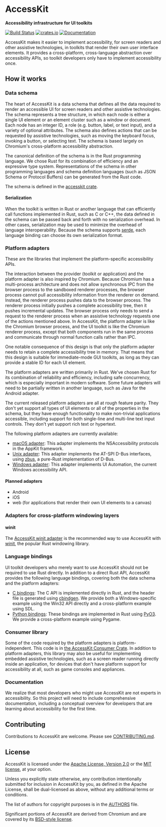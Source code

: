 # AccessKit

**Accessibility infrastructure for UI toolkits**

[![Build Status](https://github.com/AccessKit/accesskit/actions/workflows/ci.yml/badge.svg)](https://github.com/AccessKit/accesskit/actions)
[![crates.io](https://img.shields.io/crates/v/accesskit)](https://crates.io/crates/accesskit)
[![Documentation](https://docs.rs/accesskit/badge.svg)](https://docs.rs/accesskit/)

AccessKit makes it easier to implement accessibility, for screen readers and other assistive technologies, in toolkits that render their own user interface elements. It provides a cross-platform, cross-language abstraction over accessibility APIs, so toolkit developers only have to implement accessibility once.

## How it works

### Data schema

The heart of AccessKit is a data schema that defines all the data required to render an accessible UI for screen readers and other assistive technologies. The schema represents a tree structure, in which each node is either a single UI element or an element cluster such as a window or document. Each node has an integer ID, a role (e.g. button, label, or text input), and a variety of optional attributes. The schema also defines actions that can be requested by assistive technologies, such as moving the keyboard focus, invoking a button, or selecting text. The schema is based largely on Chromium's cross-platform accessibility abstraction.

The canonical definition of the schema is in the Rust programming language. We chose Rust for its combination of efficiency and an expressive type system. Representations of the schema in other programming languages and schema definition languages (such as JSON Schema or Protocol Buffers) can be generated from the Rust code.

The schema is defined in the [accesskit crate](https://crates.io/crates/accesskit).

#### Serialization

When the toolkit is written in Rust or another language that can efficiently call functions implemented in Rust, such as C or C++, the data defined in the schema can be passed back and forth with no serialization overhead. In other cases, serialization may be used to minimize the overhead of language interoperability. Because the schema supports [serde](https://serde.rs/), each language binding can choose its own serialization format.

### Platform adapters

These are the libraries that implement the platform-specific accessibility APIs.

The interaction between the provider (toolkit or application) and the platform adapter is also inspired by Chromium. Because Chromium has a multi-process architecture and does not allow synchronous IPC from the browser process to the sandboxed renderer processes, the browser process cannot pull accessibility information from the renderer on demand. Instead, the renderer process pushes data to the browser process. The renderer process initially pushes a complete accessibility tree, then it pushes incremental updates. The browser process only needs to send a request to the renderer process when an assistive technology requests one of the actions mentioned above. In AccessKit, the platform adapter is like the Chromium browser process, and the UI toolkit is like the Chromium renderer process, except that both components run in the same process and communicate through normal function calls rather than IPC.

One notable consequence of this design is that only the platform adapter needs to retain a complete accessibility tree in memory. That means that this design is suitable for immediate-mode GUI toolkits, as long as they can provide a stable ID for each UI element.

The platform adapters are written primarily in Rust. We've chosen Rust for its combination of reliability and efficiency, including safe concurrency, which is especially important in modern software. Some future adapters will need to be partially written in another language, such as Java for the Android adapter.

The current released platform adapters are all at rough feature parity. They don't yet support all types of UI elements or all of the properties in the schema, but they have enough functionality to make non-trivial applications accessible, including support for both single-line and multi-line text input controls. They don't yet support rich text or hypertext.

The following platform adapters are currently available:

* [macOS adapter](https://crates.io/crates/accesskit_macos): This adapter implements the NSAccessibility protocols in the AppKit framework.
* [Unix adapter](https://crates.io/crates/accesskit_unix): This adapter implements the AT-SPI D-Bus interfaces, using [zbus](https://github.com/dbus2/zbus), a pure-Rust implementation of D-Bus.
* [Windows adapter](https://crates.io/crates/accesskit_windows): This adapter implements UI Automation, the current Windows accessibility API.

#### Planned adapters

* Android
* iOS
* web (for applications that render their own UI elements to a canvas)

### Adapters for cross-platform windowing layers

#### winit

The [AccessKit winit adapter](https://crates.io/crates/accesskit_winit) is the recommended way to use AccessKit with [winit](https://crates.io/crates/winit), the popular Rust windowing library.

### Language bindings

UI toolkit developers who merely want to use AccessKit should not be required to use Rust directly. In addition to a direct Rust API, AccessKit provides the following language bindings, covering both the data schema and the platform adapters:

* [C bindings](https://github.com/AccessKit/accesskit-c): The C API is implemented directly in Rust, and the header file is generated using [cbindgen](https://crates.io/crates/cbindgen). We provide both a Windows-specific example using the Win32 API directly and a cross-platform example using SDL.
* [Python bindings](https://pypi.org/project/accesskit/): These bindings are implemented in Rust using [PyO3](https://pyo3.rs/). We provide a cross-platform example using Pygame.

### Consumer library

Some of the code required by the platform adapters is platform-independent. This code is in [the AccessKit Consumer Crate](https://crates.io/crates/accesskit_consumer). In addition to platform adapters, this library may also be useful for implementing embedded assistive technologies, such as a screen reader running directly inside an application, for devices that don't have platform support for accessibility at all, such as game consoles and appliances.

### Documentation

We realize that most developers who might use AccessKit are not experts in accessibility. So this project will need to include comprehensive documentation, including a conceptual overview for developers that are learning about accessibility for the first time.

## Contributing

Contributions to AccessKit are welcome. Please see [CONTRIBUTING.md](./CONTRIBUTING.md).

## License

AccessKit is licensed under the [Apache License, Version 2.0](LICENSE-APACHE) or the [MIT license](LICENSE-MIT), at your option.

Unless you explicitly state otherwise, any contribution intentionally submitted for inclusion in AccessKit by you, as defined in the Apache License, shall be dual-licensed as above, without any additional terms or conditions.

The list of authors for copyright purposes is in the [AUTHORS](AUTHORS) file.

Significant portions of AccessKit are derived from Chromium and are covered by its [BSD-style license](LICENSE.chromium).
